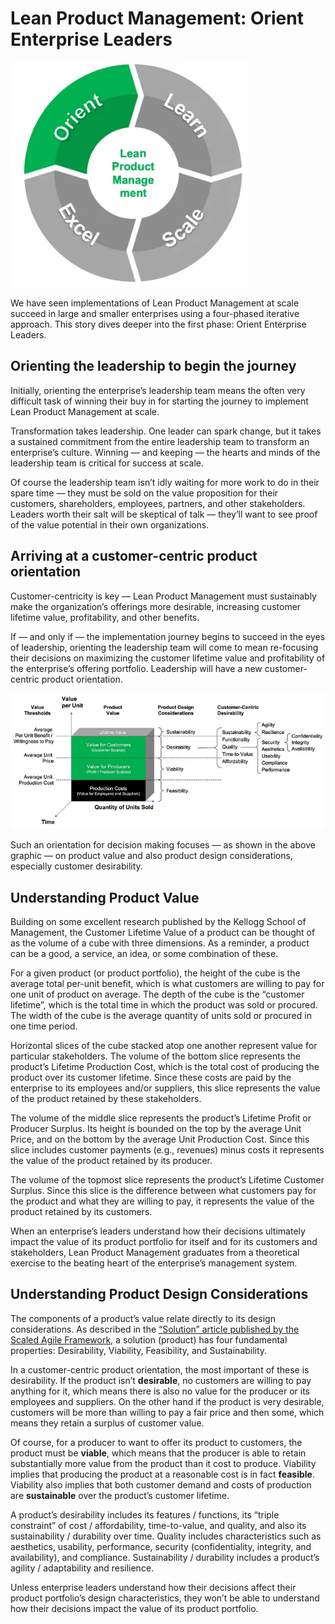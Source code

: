 # Lean Product Management: Orient Enterprise Leaders

![Orient Learn Scale Excel. The Lean Product Management system](../resources/learn-project-management-circle-ORIENT.png)

We have seen implementations of Lean Product Management at scale succeed in large and smaller enterprises using a four-phased iterative approach. This story dives deeper into the first phase: Orient Enterprise Leaders.

## Orienting the leadership to begin the journey

Initially, orienting the enterprise’s leadership team means the often very difficult task of winning their buy in for starting the journey to implement Lean Product Management at scale.

Transformation takes leadership. One leader can spark change, but it takes a sustained commitment from the entire leadership team to transform an enterprise’s culture. Winning — and keeping — the hearts and minds of the leadership team is critical for success at scale.

Of course the leadership team isn’t idly waiting for more work to do in their spare time — they must be sold on the value proposition for their customers, shareholders, employees, partners, and other stakeholders. Leaders worth their salt will be skeptical of talk — they’ll want to see proof of the value potential in their own organizations.

## Arriving at a customer-centric product orientation

Customer-centricity is key — Lean Product Management must sustainably make the organization’s offerings more desirable, increasing customer lifetime value, profitability, and other benefits.

If — and only if — the implementation journey begins to succeed in the eyes of leadership, orienting the leadership team will come to mean re-focusing their decisions on maximizing the customer lifetime value and profitability of the enterprise’s offering portfolio. Leadership will have a new customer-centric product orientation.

![A customer-centric product orientation focuses on product value and design considerations.](../resources/customer-centric-product-orientation.webp)

Such an orientation for decision making focuses — as shown in the above graphic — on product value and also product design considerations, especially customer desirability.

## Understanding Product Value

Building on some excellent research published by the Kellogg School of Management, the Customer Lifetime Value of a product can be thought of as the volume of a cube with three dimensions. As a reminder, a product can be a good, a service, an idea, or some combination of these.

For a given product (or product portfolio), the height of the cube is the average total per-unit benefit, which is what customers are willing to pay for one unit of product on average. The depth of the cube is the “customer lifetime”, which is the total time in which the product was sold or procured. The width of the cube is the average quantity of units sold or procured in one time period.

Horizontal slices of the cube stacked atop one another represent value for particular stakeholders. The volume of the bottom slice represents the product’s Lifetime Production Cost, which is the total cost of producing the product over its customer lifetime. Since these costs are paid by the enterprise to its employees and/or suppliers, this slice represents the value of the product retained by these stakeholders.

The volume of the middle slice represents the product’s Lifetime Profit or Producer Surplus. Its height is bounded on the top by the average Unit Price, and on the bottom by the average Unit Production Cost. Since this slice includes customer payments (e.g., revenues) minus costs it represents the value of the product retained by its producer.

The volume of the topmost slice represents the product’s Lifetime Customer Surplus. Since this slice is the difference between what customers pay for the product and what they are willing to pay, it represents the value of the product retained by its customers.

When an enterprise’s leaders understand how their decisions ultimately impact the value of its product portfolio for itself and for its customers and stakeholders, Lean Product Management graduates from a theoretical exercise to the beating heart of the enterprise’s management system.

## Understanding Product Design Considerations

The components of a product’s value relate directly to its design considerations. As described in the [“Solution” article published by the Scaled Agile Framework](https://scaledagileframework.com/solution/), a solution (product) has four fundamental properties: Desirability, Viability, Feasibility, and Sustainability.

In a customer-centric product orientation, the most important of these is desirability. If the product isn’t **desirable**, no customers are willing to pay anything for it, which means there is also no value for the producer or its employees and suppliers. On the other hand if the product is very desirable, customers will be more than willing to pay a fair price and then some, which means they retain a surplus of customer value.

Of course, for a producer to want to offer its product to customers, the product must be **viable**, which means that the producer is able to retain substantially more value from the product than it cost to produce. Viability implies that producing the product at a reasonable cost is in fact **feasible**. Viability also implies that both customer demand and costs of production are **sustainable** over the product’s customer lifetime.

A product’s desirability includes its features / functions, its “triple constraint” of cost / affordability, time-to-value, and quality, and also its sustainability / durability over time. Quality includes characteristics such as aesthetics, usability, performance, security (confidentiality, integrity, and availability), and compliance. Sustainability / durability includes a product’s agility / adaptability and resilience.

Unless enterprise leaders understand how their decisions affect their product portfolio’s design characteristics, they won’t be able to understand how their decisions impact the value of its product portfolio.